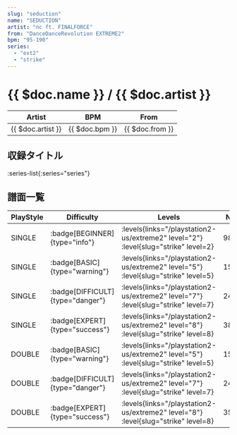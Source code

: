 ```yaml
---
slug: "seduction"
name: "SEDUCTION"
artist: "nc ft. FINALFORCE"
from: "DanceDanceRevolution EXTREME2"
bpm: "95-190"
series:
  - "ext2"
  - "strike"
---
```


# {{ $doc.name }} / {{ $doc.artist }}

|Artist|BPM|From|
|------|---|----|
|{{ $doc.artist }}|{{ $doc.bpm }}|{{ $doc.from }}|

## 収録タイトル

:series-list{:series="series"}

## 譜面一覧

|PlayStyle|Difficulty|Levels|Notes|Movie|
|---------|----------|------|-----|-----|
|SINGLE| :badge[BEGINNER]{type="info"}| :levels{links="/playstation2-us/extreme2" level="2"} :level{slug="strike" level=2}|98/0||
|SINGLE| :badge[BASIC]{type="warning"}| :levels{links="/playstation2-us/extreme2" level="5"} :level{slug="strike" level=5}|151/24||
|SINGLE| :badge[DIFFICULT]{type="danger"}| :levels{links="/playstation2-us/extreme2" level="7"} :level{slug="strike" level=7}|240/7||
|SINGLE| :badge[EXPERT]{type="success"}| :levels{links="/playstation2-us/extreme2" level="8"} :level{slug="strike" level=8}|385/13||
|DOUBLE| :badge[BASIC]{type="warning"}| :levels{links="/playstation2-us/extreme2" level="5"} :level{slug="strike" level=5}|159/20||
|DOUBLE| :badge[DIFFICULT]{type="danger"}| :levels{links="/playstation2-us/extreme2" level="7"} :level{slug="strike" level=7}|242/7||
|DOUBLE| :badge[EXPERT]{type="success"}| :levels{links="/playstation2-us/extreme2" level="8"} :level{slug="strike" level=8}|358/31||
